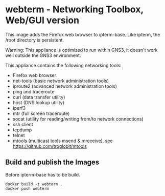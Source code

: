 # webterm - Networking Toolbox, Web/GUI version

This image adds the Firefox web browser to ipterm-base.
Like ipterm, the /root directory is persistent.

Warning: This appliance is optimized to run within GNS3,
it doesn't work well outside the GNS3 environment.

This appliance contains the following networking tools:

- Firefox web browser
- net-tools (basic network administration tools)
- iproute2 (advanced network administration tools)
- ping and traceroute
- curl (data transfer utility)
- host (DNS lookup utility)
- iperf3
- mtr (full screen traceroute)
- socat (utility for reading/writing from/to network connections)
- ssh client
- tcpdump
- telnet
- mtools (multicast tools msend & mreceive),
  see https://github.com/troglobit/mtools

## Build and publish the Images

Before ipterm-base has to be build.

```
docker build -t webterm .
docker push webterm
```
